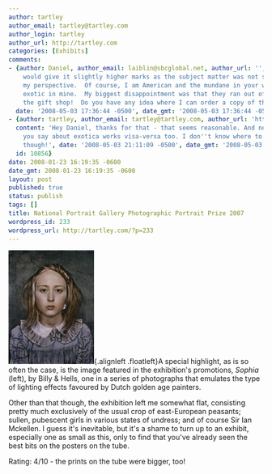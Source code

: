 ```yaml
---
author: tartley
author_email: tartley@tartley.com
author_login: tartley
author_url: http://tartley.com
categories: [Exhibits]
comments:
- {author: Daniel, author_email: laiblin@sbcglobal.net, author_url: '', content: 'I
    would give it slightly higher marks as the subject matter was not so common, from
    my perspective.  Of course, I am American and the mundane in your world may seem
    exotic in mine.  My biggest disappointment was that they ran out of prints in
    the gift shop!  Do you have any idea where I can order a copy of the above print?',
  date: '2008-05-03 17:36:44 -0500', date_gmt: '2008-05-03 17:36:44 -0500', id: 10848}
- {author: tartley, author_email: tartley@tartley.com, author_url: 'http://tartley.com',
  content: 'Hey Daniel, thanks for that - that seems reasonable. And no doubt what
    you say about exotica works visa-versa too. I don''t know where to get prints,
    though!', date: '2008-05-03 21:11:09 -0500', date_gmt: '2008-05-03 21:11:09 -0500',
  id: 10856}
date: 2008-01-23 16:19:35 -0600
date_gmt: 2008-01-23 16:19:35 -0600
layout: post
published: true
status: publish
tags: []
title: National Portrait Gallery Photographic Portrait Prize 2007
wordpress_id: 233
wordpress_url: http://tartley.com/?p=233
---
```


![Sophia](/assets/2008/01/pppsophia.jpg){.alignleft
.floatleft}A special highlight, as is so often the case, is the image
featured in the exhibition's promotions, *Sophia* (left), by Billy &
Hells, one in a series of photographs that emulates the type of lighting
effects favoured by Dutch golden age painters.

Other than that though, the exhibition left me somewhat flat, consisting
pretty much exclusively of the usual crop of east-European peasants;
sullen, pubescent girls in various states of undress; and of course Sir
Ian Mckellen. I guess it's inevitable, but it's a shame to turn up to an
exhibit, especially one as small as this, only to find that you've
already seen the best bits on the posters on the tube.

Rating: 4/10 - the prints on the tube were bigger, too!
